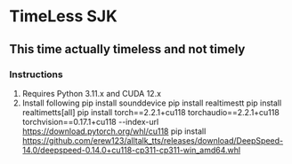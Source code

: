 # TimeLess SJK

## This time actually timeless and not timely

### Instructions

1. Requires Python 3.11.x and CUDA 12.x
2. Install following
   pip install sounddevice
   pip install realtimestt
   pip install realtimetts[all]
   pip install torch==2.2.1+cu118 torchaudio==2.2.1+cu118 torchvision==0.17.1+cu118 --index-url https://download.pytorch.org/whl/cu118
   pip install https://github.com/erew123/alltalk_tts/releases/download/DeepSpeed-14.0/deepspeed-0.14.0+cu118-cp311-cp311-win_amd64.whl
